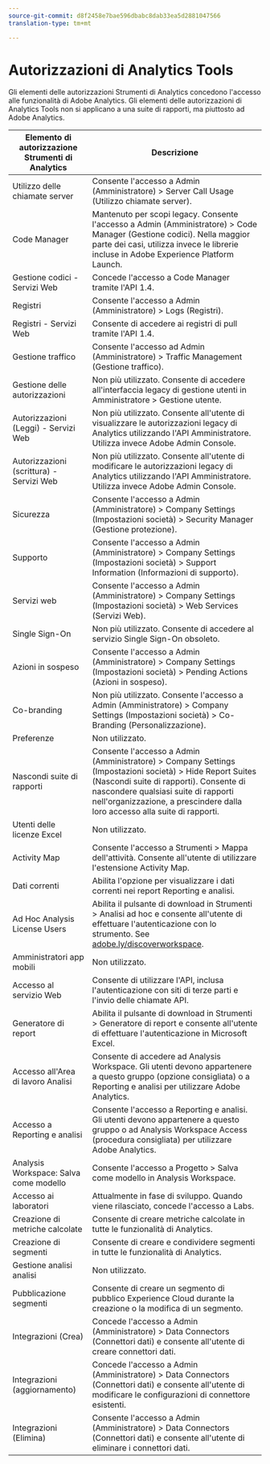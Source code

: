 ```yaml
---
source-git-commit: d8f2458e7bae596dbabc8dab33ea5d2881047566
translation-type: tm+mt

---
```

# Autorizzazioni di Analytics Tools

Gli elementi delle autorizzazioni Strumenti di Analytics concedono l'accesso alle funzionalità di Adobe Analytics. Gli elementi delle autorizzazioni di Analytics Tools non si applicano a una suite di rapporti, ma piuttosto ad Adobe Analytics.

| Elemento di autorizzazione Strumenti di Analytics | Descrizione |
|----|----|
| Utilizzo delle chiamate server | Consente l'accesso a Admin (Amministratore) &gt; Server Call Usage (Utilizzo chiamate server). |
| Code Manager | Mantenuto per scopi legacy. Consente l'accesso a Admin (Amministratore) &gt; Code Manager (Gestione codici). Nella maggior parte dei casi, utilizza invece le librerie incluse in Adobe Experience Platform Launch. |
| Gestione codici - Servizi Web | Concede l'accesso a Code Manager tramite l'API 1.4. |
| Registri | Consente l'accesso a Admin (Amministratore) &gt; Logs (Registri). |
| Registri - Servizi Web | Consente di accedere ai registri di pull tramite l'API 1.4. |
| Gestione traffico | Consente l'accesso ad Admin (Amministratore) &gt; Traffic Management (Gestione traffico). |
| Gestione delle autorizzazioni | Non più utilizzato. Consente di accedere all'interfaccia legacy di gestione utenti in Amministratore &gt; Gestione utente. |
| Autorizzazioni (Leggi) - Servizi Web | Non più utilizzato. Consente all'utente di visualizzare le autorizzazioni legacy di Analytics utilizzando l'API Amministratore. Utilizza invece Adobe Admin Console. |
| Autorizzazioni (scrittura) - Servizi Web | Non più utilizzato. Consente all'utente di modificare le autorizzazioni legacy di Analytics utilizzando l'API Amministratore. Utilizza invece Adobe Admin Console. |
| Sicurezza | Consente l'accesso a Admin (Amministratore) &gt; Company Settings (Impostazioni società) &gt; Security Manager (Gestione protezione). |
| Supporto  | Consente l'accesso a Admin (Amministratore) &gt; Company Settings (Impostazioni società) &gt; Support Information (Informazioni di supporto). |
| Servizi web | Consente l'accesso a Admin (Amministratore) &gt; Company Settings (Impostazioni società) &gt; Web Services (Servizi Web). |
| Single Sign-On | Non più utilizzato. Consente di accedere al servizio Single Sign-On obsoleto. |
| Azioni in sospeso | Consente l'accesso a Admin (Amministratore) &gt; Company Settings (Impostazioni società) &gt; Pending Actions (Azioni in sospeso). |
| Co-branding | Non più utilizzato. Consente l'accesso a Admin (Amministratore) &gt; Company Settings (Impostazioni società) &gt; Co-Branding (Personalizzazione). |
| Preferenze | Non utilizzato. |
| Nascondi suite di rapporti | Consente l'accesso a Admin (Amministratore) &gt; Company Settings (Impostazioni società) &gt; Hide Report Suites (Nascondi suite di rapporti). Consente di nascondere qualsiasi suite di rapporti nell'organizzazione, a prescindere dalla loro accesso alla suite di rapporti. |
| Utenti delle licenze Excel | Non utilizzato. |
| Activity Map | Consente l'accesso a Strumenti &gt; Mappa dell'attività. Consente all'utente di utilizzare l'estensione Activity Map. |
| Dati correnti | Abilita l'opzione per visualizzare i dati correnti nei report Reporting e analisi. |
| Ad Hoc Analysis License Users | Abilita il pulsante di download in Strumenti &gt; Analisi ad hoc e consente all'utente di effettuare l'autenticazione con lo strumento. See [adobe.ly/discoverworkspace](https://adobe.ly/discoverworkspace). |
| Amministratori app mobili | Non utilizzato. |
| Accesso al servizio Web | Consente di utilizzare l'API, inclusa l'autenticazione con siti di terze parti e l'invio delle chiamate API. |
| Generatore di report | Abilita il pulsante di download in Strumenti &gt; Generatore di report e consente all'utente di effettuare l'autenticazione in Microsoft Excel. |
| Accesso all'Area di lavoro Analisi | Consente di accedere ad Analysis Workspace. Gli utenti devono appartenere a questo gruppo (opzione consigliata) o a Reporting e analisi per utilizzare Adobe Analytics. |
| Accesso a Reporting e analisi | Consente l'accesso a Reporting e analisi. Gli utenti devono appartenere a questo gruppo o ad Analysis Workspace Access (procedura consigliata) per utilizzare Adobe Analytics. |
| Analysis Workspace: Salva come modello | Consente l'accesso a Progetto &gt; Salva come modello in Analysis Workspace. |
| Accesso ai laboratori | Attualmente in fase di sviluppo. Quando viene rilasciato, concede l'accesso a Labs. |
| Creazione di metriche calcolate | Consente di creare metriche calcolate in tutte le funzionalità di Analytics. |
| Creazione di segmenti | Consente di creare e condividere segmenti in tutte le funzionalità di Analytics. |
| Gestione analisi analisi | Non utilizzato. |
| Pubblicazione segmenti | Consente di creare un segmento di pubblico Experience Cloud durante la creazione o la modifica di un segmento. |
| Integrazioni (Crea) | Concede l'accesso a Admin (Amministratore) &gt; Data Connectors (Connettori dati) e consente all'utente di creare connettori dati. |
| Integrazioni (aggiornamento) | Concede l'accesso a Admin (Amministratore) &gt; Data Connectors (Connettori dati) e consente all'utente di modificare le configurazioni di connettore esistenti. |
| Integrazioni (Elimina) | Consente l'accesso a Admin (Amministratore) &gt; Data Connectors (Connettori dati) e consente all'utente di eliminare i connettori dati. |
